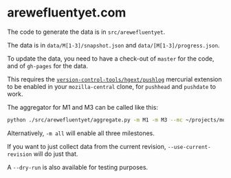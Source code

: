 # arewefluentyet.com

The code to generate the data is in `src/arewefluentyet`.

The data is in `data/M[1-3]/snapshot.json` and `data/[M[1-3]/progress.json`.

To update the data, you need to have a check-out of `master` for the code,
and of `gh-pages` for the data.

This requires the [`version-control-tools/hgext/pushlog`](https://hg.mozilla.org/hgcustom/version-control-tools/)
mercurial extension to be enabled in your `mozilla-central` clone, for
`pushhead` and `pushdate` to work.

The aggregator for M1 and M3 can be called like this:

```bash
python ./src/arewefluentyet/aggregate.py -m M1 -m M3 --mc ~/projects/mozilla-unified --gh-pages-data ~/projects/awfy/gh-pages/data
```

Alternatively, `-m all` will enable all three milestones.

If you want to just collect data from the current revision, `--use-current-revision` will do just that.

A `--dry-run` is also available for testing purposes.

